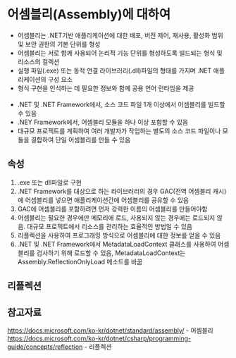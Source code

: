 어셈블리(Assembly)에 대하여
=======
- 어셈블리는 .NET기반 애플리케이션에 대한 배포, 버전 제어, 재사용, 활성화 범위 및 보안 권한의 기본 단위를 형성
- 어셈블리는 서로 함께 사용되어 논리적 기능 단위를 형성하도록 빌드되는 형식 및 리소스의 컬렉션
- 실행 파일(.exe) 또는 동적 연결 라이브러리(.dll)파일의 형태를 가지며 .NET 애플리케이션의 구성 요소
- 형식 구현을 인식하는 데 필요한 정보와 함께 공용 언어 런타임을 제공
<br/><br/>
- .NET 및 .NET Framework에서, 소스 코드 파일 1개 이상에서 어셈블리를 빌드할 수 있음
- .NEY Framework에서, 어셈블리 모듈을 하나 이상 포함할 수 있음
- 대규모 프로젝트를 계획하여 여러 개발자가 작업하는 별도의 소스 코드 파일이나 모듈을 결합하여 단일 어셈블리를 만들 수 있음

속성
-----
1. .exe 또는 dll파일로 구현
2. .NET Framework를 대상으로 하는 라이브러리의 경우 GAC(전역 어셈블리 캐시)에 어셈블리를 넣으면 애플리케이션간에 어셈블리를 공유할 수 있음
3. GAC에 어셈블리를 포함하려면 먼저 강력한 이름의 어셈블리를 만들어야함
4. 어셈블리는 필요한 경우에만 메모리에 로드, 사용되지 않는 경우에는 로드되지 않음. 대규모 프로젝트에서 리소스를 관리하는 효율적인 방법일 수 있음
5. 리플렉션을 사용하여 프로그래밍 방식으로 어셈블리에 대한 정보를 얻을 수 있음
6. .NET 및 .NET Framework에서 MetadataLoadContext 클래스를 사용하여 어셈블리를 검사하기 위해 로드할 수 있음, MetadataLoadContext는 Assembly.ReflectionOnlyLoad 메소드를 바꿈

리플렉션
-----

참고자료
------
https://docs.microsoft.com/ko-kr/dotnet/standard/assembly/ - 어셈블리    
https://docs.microsoft.com/ko-kr/dotnet/csharp/programming-guide/concepts/reflection - 리플렉션